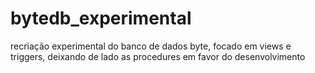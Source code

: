 # bytedb_experimental
recriação experimental do banco de dados byte, focado em views e triggers, deixando de lado as procedures em favor do desenvolvimento

